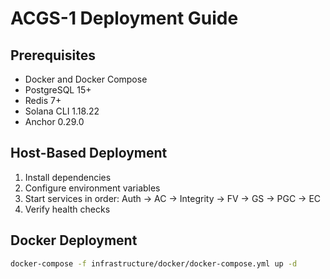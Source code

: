 # ACGS-1 Deployment Guide

## Prerequisites

- Docker and Docker Compose
- PostgreSQL 15+
- Redis 7+
- Solana CLI 1.18.22
- Anchor 0.29.0

## Host-Based Deployment

1. Install dependencies
2. Configure environment variables
3. Start services in order: Auth → AC → Integrity → FV → GS → PGC → EC
4. Verify health checks

## Docker Deployment

```bash
docker-compose -f infrastructure/docker/docker-compose.yml up -d
```
